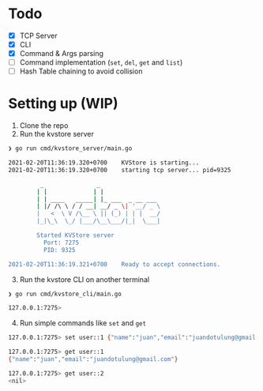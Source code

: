 # Todo

- [x] TCP Server
- [x] CLI
- [x] Command & Args parsing
- [ ] Command implementation (`set`, `del`, `get` and `list`)
- [ ] Hash Table chaining to avoid collision

# Setting up (WIP)

1. Clone the repo
2. Run the kvstore server

```sh
❯ go run cmd/kvstore_server/main.go

2021-02-20T11:36:19.320+0700    KVStore is starting...
2021-02-20T11:36:19.320+0700    starting tcp server... pid=9325

         _               _
        | |             | |
        | | ____   _____| |_ ___  _ __ ___
        | |/ /\ \ / / __| __/ _ \| '__/ _ \
        |   <  \ V /\__ \ || (_) | | |  __/
        |_|\_\  \_/ |___/\__\___/|_|  \___|

        Started KVStore server
          Port: 7275
          PID: 9325

2021-02-20T11:36:19.321+0700    Ready to accept connections.
```

3. Run the kvstore CLI on another terminal

```sh
❯ go run cmd/kvstore_cli/main.go

127.0.0.1:7275>
```

4. Run simple commands like `set` and `get`

```sh
127.0.0.1:7275> set user::1 {"name":"juan","email":"juandotulung@gmail.com"}

127.0.0.1:7275> get user::1
{"name":"juan","email":"juandotulung@gmail.com"}

127.0.0.1:7275> get user::2
<nil>
```
